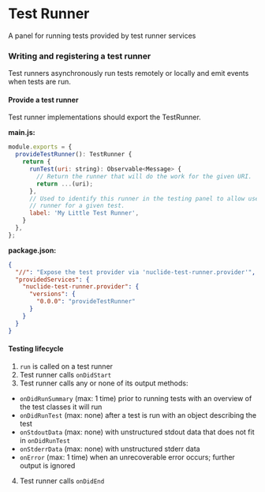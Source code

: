 # Test Runner

A panel for running tests provided by test runner services

### Writing and registering a test runner

Test runners asynchronously run tests remotely or locally and emit events when tests are run.

#### Provide a test runner

Test runner implementations should export the TestRunner.

**main.js:**

```javascript
module.exports = {
  provideTestRunner(): TestRunner {
    return {
      runTest(uri: string): Observable<Message> {
        // Return the runner that will do the work for the given URI.
        return ...(uri);
      },
      // Used to identify this runner in the testing panel to allow users to select the correct
      // runner for a given test.
      label: 'My Little Test Runner',
    }
  },
};
```

**package.json:**

```json
{
  "//": "Expose the test provider via 'nuclide-test-runner.provider'",
  "providedServices": {
    "nuclide-test-runner.provider": {
      "versions": {
        "0.0.0": "provideTestRunner"
      }
    }
  }
}
```

#### Testing lifecycle

1. `run` is called on a test runner
2. Test runner calls `onDidStart`
3. Test runner calls any or none of its output methods:
  * `onDidRunSummary` (max: 1 time) prior to running tests with an overview of the test classes it
    will run
  * `onDidRunTest` (max: none) after a test is run with an object describing the test
  * `onStdoutData` (max: none) with unstructured stdout data that does not fit in `onDidRunTest`
  * `onStderrData` (max: none) with unstructured stderr data
  * `onError` (max: 1 time) when an unrecoverable error occurs; further output is ignored
4. Test runner calls `onDidEnd`
